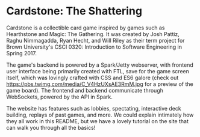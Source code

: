 # Cardstone: The Shattering

Cardstone is a collectible card game inspired by games such as Hearthstone and Magic: The Gathering. It was created by Josh Pattiz, Raghu Nimmagadda, Ryan Hecht, and Will Riley as their term project for Brown University's CSCI 0320: Introduction to Software Engineering in Spring 2017.

The game's backend is powered by a Spark/Jetty webserver, with frontend user interface being primarily created with FTL, save for the game screen itself, which was lovingly crafted with CSS and ES6 galore (check out https://pbs.twimg.com/media/C_V4HzUXsAE3RmM.jpg for a preview of the game board). The frontend and backend communicate through WebSockets, powered by the API in Spark.

The website has features such as lobbies, spectating, interactive deck building, replays of past games, and more. We could explain intimately how they all work in this README, but we have a lovely tutorial on the site that can walk you through all the basics!
